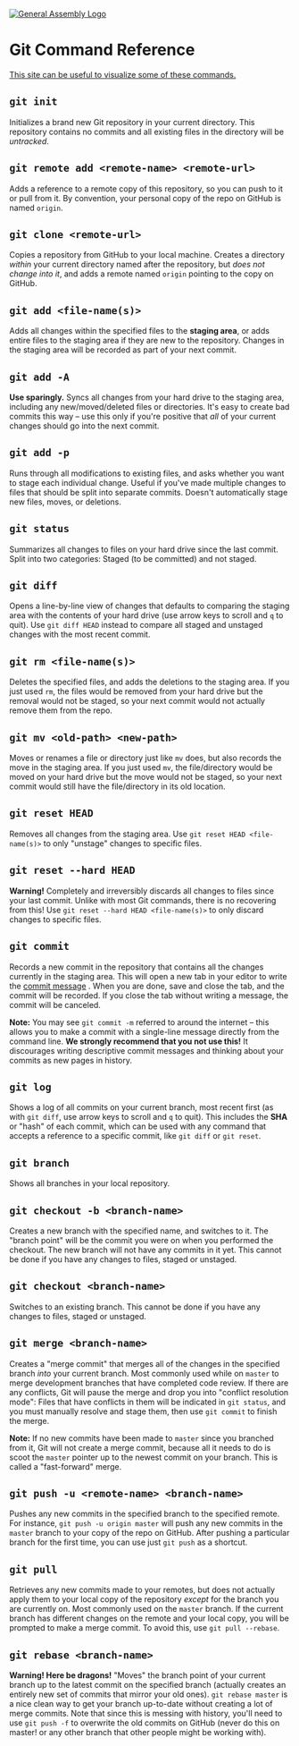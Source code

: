 [![General Assembly Logo](https://camo.githubusercontent.com/1a91b05b8f4d44b5bbfb83abac2b0996d8e26c92/687474703a2f2f692e696d6775722e636f6d2f6b6538555354712e706e67)](https://generalassemb.ly/education/web-development-immersive)

# Git Command Reference

[This site can be useful to visualize some of these commands.](https://onlywei.github.io/explain-git-with-d3/)

## `git init`

Initializes a brand new Git repository in your current directory. This
repository contains no commits and all existing files in the directory will be
*untracked*.

## `git remote add <remote-name> <remote-url>`

Adds a reference to a remote copy of this repository, so you can push to it or
pull from it. By convention, your personal copy of the repo on GitHub is named
`origin`.

## `git clone <remote-url>`

Copies a repository from GitHub to your local machine. Creates a directory
*within* your current directory named after the repository, but
*does not change into it*, and adds a remote named `origin` pointing to the copy
on GitHub.

## `git add <file-name(s)>`

Adds all changes within the specified files to the **staging area**, or adds
entire files to the staging area if they are new to the repository. Changes in
the staging area will be recorded as part of your next commit.

## `git add -A`

**Use sparingly.** Syncs all changes from your hard drive to the staging area,
including any new/moved/deleted files or directories. It's easy to create bad
commits this way &ndash; use this only if you're positive that *all* of your
current changes should go into the next commit.

## `git add -p`

Runs through all modifications to existing files, and asks whether you want to
stage each individual change. Useful if you've made multiple changes to files
that should be split into separate commits. Doesn't automatically stage new
files, moves, or deletions.

## `git status`

Summarizes all changes to files on your hard drive since the last commit. Split
into two categories: Staged (to be committed) and not staged.

## `git diff`

Opens a line-by-line view of changes that defaults to comparing the staging area
with the contents of your hard drive (use arrow keys to scroll and `q` to quit).
Use `git diff HEAD` instead to compare all staged and unstaged changes with the
most recent commit.

## `git rm <file-name(s)>`

Deletes the specified files, and adds the deletions to the staging area. If you
just used `rm`, the files would be removed from your hard drive but the removal
would not be staged, so your next commit would not actually remove them from the
repo.

## `git mv <old-path> <new-path>`

Moves or renames a file or directory just like `mv` does, but also records the
move in the staging area. If you just used `mv`, the file/directory would be
moved on your hard drive but the move would not be staged, so your next commit
would still have the file/directory in its old location.

## `git reset HEAD`

Removes all changes from the staging area. Use `git reset HEAD <file-name(s)>`
to only "unstage" changes to specific files.

## `git reset --hard HEAD`

**Warning!** Completely and irreversibly discards all changes to files since
your last commit. Unlike with most Git commands, there is no recovering from
this! Use `git reset --hard HEAD <file-name(s)>` to only discard changes to
specific files.

## `git commit`

Records a new commit in the repository that contains all the changes currently
in the staging area. This will open a new tab in your editor to write the
[commit message](http://tbaggery.com/2008/04/19/a-note-about-git-commit-messages.html)
. When you are done, save and close the tab, and the commit will be recorded.
If you close the tab without writing a message, the commit will be canceled.

**Note:** You may see `git commit -m` referred to around the internet &ndash;
this allows you to make a commit with a single-line message directly from the
command line. **We strongly recommend that you not use this!** It discourages
writing descriptive commit messages and thinking about your commits as new pages
in history.

## `git log`

Shows a log of all commits on your current branch, most recent first (as with
`git diff`, use arrow keys to scroll and `q` to quit). This includes the **SHA**
or "hash" of each commit, which can be used with any command that accepts a
reference to a specific commit, like `git diff` or `git reset`.

## `git branch`

Shows all branches in your local repository.

## `git checkout -b <branch-name>`

Creates a new branch with the specified name, and switches to it. The "branch
point" will be the commit you were on when you performed the checkout. The new
branch will not have any commits in it yet. This cannot be done if you have any
changes to files, staged or unstaged.

## `git checkout <branch-name>`

Switches to an existing branch. This cannot be done if you have any changes to
files, staged or unstaged.

## `git merge <branch-name>`

Creates a "merge commit" that merges all of the changes in the specified branch
*into* your current branch. Most commonly used while on `master` to merge
development branches that have completed code review. If there are any
conflicts, Git will pause the merge and drop you into "conflict resolution
mode": Files that have conflicts in them will be indicated in `git status`, and
you must manually resolve and stage them, then use `git commit` to finish the
merge.

**Note:** If no new commits have been made to `master` since you branched from
it, Git will not create a merge commit, because all it needs to do is scoot the
`master` pointer up to the newest commit on your branch. This is called a
"fast-forward" merge.

## `git push -u <remote-name> <branch-name>`

Pushes any new commits in the specified branch to the specified remote. For
instance, `git push -u origin master` will push any new commits in the `master`
branch to your copy of the repo on GitHub. After pushing a particular branch for
the first time, you can use just `git push` as a shortcut.

## `git pull`

Retrieves any new commits made to your remotes, but does not actually apply them
to your local copy of the repository *except* for the branch you are currently
on. Most commonly used on the `master` branch. If the current branch has
different changes on the remote and your local copy, you will be prompted to
make a merge commit. To avoid this, use `git pull --rebase`.

## `git rebase <branch-name>`

**Warning! Here be dragons!** "Moves" the branch point of your current branch up
to the latest commit on the specified branch (actually creates an entirely new
set of commits that mirror your old ones). `git rebase master` is a nice clean
way to get your branch up-to-date without creating a lot of merge commits. Note
that since this is messing with history, you'll need to use `git push -f` to
overwrite the old commits on GitHub (never do this on master! or any other
branch that other people might be working with).